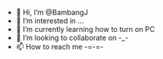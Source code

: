 - 👋 Hi, I’m @BambangJ
- 👀 I’m interested in ...
- 🌱 I’m currently learning how to turn on PC
- 💞️ I’m looking to collaborate on -_-
- 📫 How to reach me -=-=-

<!---
BambangJ/BambangJ is a ✨ special ✨ repository because its `README.md` (this file) appears on your GitHub profile.
You can click the Preview link to take a look at your changes.
--->
